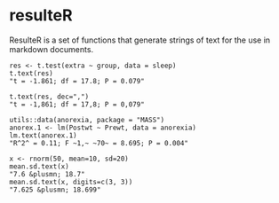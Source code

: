 # resulteR
ResulteR is a set of functions that generate strings of text for the use in markdown documents. 
```
res <- t.test(extra ~ group, data = sleep)  
t.text(res)  
"t = -1.861; df = 17.8; P = 0.079"  
  
t.text(res, dec=",")  
"t = -1,861; df = 17,8; P = 0,079"  
  
utils::data(anorexia, package = "MASS")  
anorex.1 <- lm(Postwt ~ Prewt, data = anorexia)  
lm.text(anorex.1)  
"R^2^ = 0.11; F ~1,~ ~70~ = 8.695; P = 0.004"  
  
x <- rnorm(50, mean=10, sd=20)  
mean.sd.text(x)  
"7.6 &plusmn; 18.7"  
mean.sd.text(x, digits=c(3, 3))  
"7.625 &plusmn; 18.699"  
```
